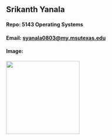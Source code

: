 ## Srikanth Yanala
#### Repo: 5143 Operating Systems
#### Email: syanala0803@my.msutexas.edu
#### Image:
<img src="C:\Users\srikanth\Downloads\srikanth image.jpeg" width="200">

